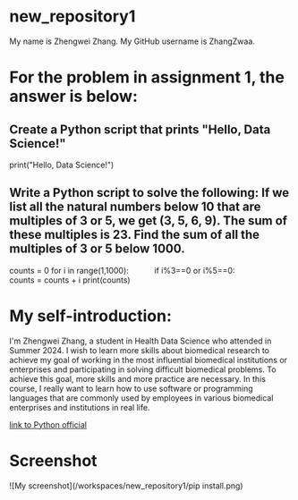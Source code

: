 # **new_repository1**
My name is Zhengwei Zhang. My GitHub username is ZhangZwaa.

# For the problem in assignment 1, the answer is below:

## Create a Python script that prints "Hello, Data Science!"
 
print("Hello, Data Science!") 

## Write a Python script to solve the following: If we list all the natural numbers below 10 that are multiples of 3 or 5, we get (3, 5, 6, 9). The sum of these multiples is 23. Find the sum of all the multiples of 3 or 5 below 1000. 

counts = 0
for i in range(1,1000): 
      if i%3==0 or i%5==0: 
             counts = counts + i
print(counts)

# My self-introduction:

I'm Zhengwei Zhang, a student in Health Data Science who attended in Summer 2024. I wish to learn more skills about biomedical research to achieve my goal of working in the most influential biomedical institutions or enterprises and participating in solving difficult biomedical problems. To achieve this goal, more skills and more practice are necessary. In this course, I really want to learn how to use software or programming languages that are commonly used by employees in various biomedical enterprises and institutions in real life.

[link to Python official](https://www.python.org)
# Screenshot
![My screenshot](/workspaces/new_repository1/pip install.png)